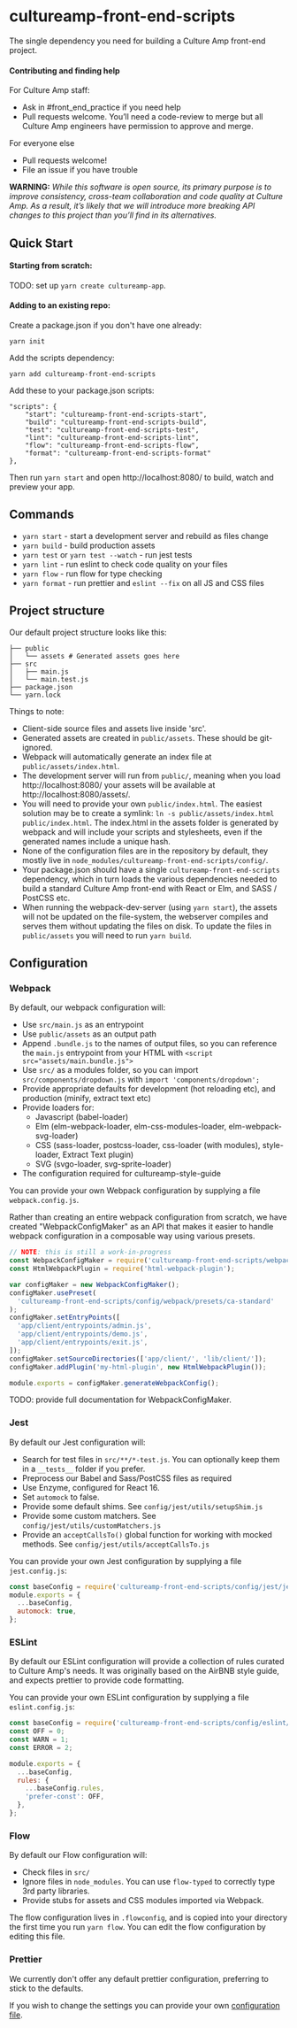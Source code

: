 # cultureamp-front-end-scripts

The single dependency you need for building a Culture Amp front-end project.

#### Contributing and finding help

For Culture Amp staff:

- Ask in #front_end_practice if you need help
- Pull requests welcome. You’ll need a code-review to merge but all Culture Amp engineers have permission to approve and merge.

For everyone else

- Pull requests welcome!
- File an issue if you have trouble

**WARNING:** _While this software is open source, its primary purpose is to improve consistency, cross-team collaboration and code quality at Culture Amp. As a result, it’s likely that we will introduce more breaking API changes to this project than you’ll find in its alternatives._

## Quick Start

#### Starting from scratch:

TODO: set up `yarn create cultureamp-app`.

#### Adding to an existing repo:

Create a package.json if you don't have one already:

    yarn init

Add the scripts dependency:

    yarn add cultureamp-front-end-scripts

Add these to your package.json scripts:

    "scripts": {
        "start": "cultureamp-front-end-scripts-start",
        "build": "cultureamp-front-end-scripts-build",
        "test": "cultureamp-front-end-scripts-test",
        "lint": "cultureamp-front-end-scripts-lint",
        "flow": "cultureamp-front-end-scripts-flow",
        "format": "cultureamp-front-end-scripts-format"
    },

Then run `yarn start` and open http://localhost:8080/ to build, watch and preview your app.

## Commands

- `yarn start` - start a development server and rebuild as files change
- `yarn build` - build production assets
- `yarn test` or `yarn test --watch` - run jest tests
- `yarn lint` - run eslint to check code quality on your files
- `yarn flow` - run flow for type checking
- `yarn format` - run prettier and `eslint --fix` on all JS and CSS files

## Project structure

Our default project structure looks like this:

```
├── public
│   └── assets # Generated assets goes here
├── src
│   ├── main.js
│   └── main.test.js
├── package.json
└── yarn.lock
```

Things to note:

- Client-side source files and assets live inside 'src'.
- Generated assets are created in `public/assets`. These should be git-ignored.
- Webpack will automatically generate an index file at `public/assets/index.html`.
- The development server will run from `public/`, meaning when you load http://localhost:8080/ your assets will be available at http://localhost:8080/assets/.
- You will need to provide your own `public/index.html`.
  The easiest solution may be to create a symlink: `ln -s public/assets/index.html public/index.html`.
  The index.html in the assets folder is generated by webpack and will include your scripts and stylesheets, even if the generated names include a unique hash.
- None of the configuration files are in the repository by default, they mostly live in `node_modules/cultureamp-front-end-scripts/config/`.
- Your package.json should have a single `cultureamp-front-end-scripts` dependency, which in turn loads the various dependencies needed to build a standard Culture Amp front-end with React or Elm, and SASS / PostCSS etc.
- When running the webpack-dev-server (using `yarn start`), the assets will not be updated on the file-system, the webserver compiles and serves them without updating the files on disk. To update the files in `public/assets` you will need to run `yarn build`.

## Configuration

### Webpack

By default, our webpack configuration will:

- Use `src/main.js` as an entrypoint
- Use `public/assets` as an output path
- Append `.bundle.js` to the names of output files, so you can reference the `main.js` entrypoint from your HTML with `<script src="assets/main.bundle.js">`
- Use `src/` as a modules folder, so you can import `src/components/dropdown.js` with `import 'components/dropdown';`
- Provide appropriate defaults for development (hot reloading etc), and production (minify, extract text etc)
- Provide loaders for:
  - Javascript (babel-loader)
  - Elm (elm-webpack-loader, elm-css-modules-loader, elm-webpack-svg-loader)
  - CSS (sass-loader, postcss-loader, css-loader (with modules), style-loader, Extract Text plugin)
  - SVG (svgo-loader, svg-sprite-loader)
- The configuration required for cultureamp-style-guide

You can provide your own Webpack configuration by supplying a file `webpack.config.js`.

Rather than creating an entire webpack configuration from scratch, we have created "WebpackConfigMaker" as an API that makes it easier to handle webpack configuration in a composable way using various presets.

```javascript
// NOTE: this is still a work-in-progress
const WebpackConfigMaker = require('cultureamp-front-end-scripts/webpack-config-maker');
const HtmlWebpackPlugin = require('html-webpack-plugin');

var configMaker = new WebpackConfigMaker();
configMaker.usePreset(
  'cultureamp-front-end-scripts/config/webpack/presets/ca-standard'
);
configMaker.setEntryPoints([
  'app/client/entrypoints/admin.js',
  'app/client/entrypoints/demo.js',
  'app/client/entrypoints/exit.js',
]);
configMaker.setSourceDirectories(['app/client/', 'lib/client/']);
configMaker.addPlugin('my-html-plugin', new HtmlWebpackPlugin());

module.exports = configMaker.generateWebpackConfig();
```

TODO: provide full documentation for WebpackConfigMaker.

### Jest

By default our Jest configuration will:

- Search for test files in `src/**/*-test.js`. You can optionally keep them in a `__tests__` folder if you prefer.
- Preprocess our Babel and Sass/PostCSS files as required
- Use Enzyme, configured for React 16.
- Set `automock` to false.
- Provide some default shims. See `config/jest/utils/setupShim.js`
- Provide some custom matchers. See `config/jest/utils/customMatchers.js`
- Provide an `acceptCallsTo()` global function for working with mocked methods. See `config/jest/utils/acceptCallsTo.js`

You can provide your own Jest configuration by supplying a file `jest.config.js`:

```javascript
const baseConfig = require('cultureamp-front-end-scripts/config/jest/jest.config.js');
module.exports = {
  ...baseConfig,
  automock: true,
};
```

### ESLint

By default our ESLint configuration will provide a collection of rules curated to Culture Amp's needs.
It was originally based on the AirBNB style guide, and expects prettier to provide code formatting.

You can provide your own ESLint configuration by supplying a file `eslint.config.js`:

```javascript
const baseConfig = require('cultureamp-front-end-scripts/config/eslint/eslint.config.js');
const OFF = 0;
const WARN = 1;
const ERROR = 2;

module.exports = {
  ...baseConfig,
  rules: {
    ...baseConfig.rules,
    'prefer-const': OFF,
  },
};
```

### Flow

By default our Flow configuration will:

- Check files in `src/`
- Ignore files in `node_modules`. You can use `flow-typed` to correctly type 3rd party libraries.
- Provide stubs for assets and CSS modules imported via Webpack.

The flow configuration lives in `.flowconfig`, and is copied into your directory the first time you run `yarn flow`.
You can edit the flow configuration by editing this file.

### Prettier

We currently don't offer any default prettier configuration, preferring to stick to the defaults.

If you wish to change the settings you can provide your own [configuration file](https://prettier.io/docs/en/configuration.html).
